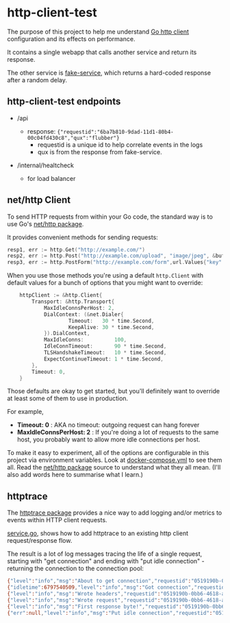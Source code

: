 # http-client-test

The purpose of this project to help me understand [Go http client](https://golang.org/pkg/net/http/) configuration and its effects on performance.

It contains a single webapp that calls another service and return its response.

The other service is [fake-service](https://github.com/johnmuth/fake-service), which returns a hard-coded response after a random delay.

## http-client-test endpoints

- /api
    - response: `{"requestid":"6ba7b810-9dad-11d1-80b4-00c04fd430c8","qux":"flubber"}`
        - requestid is a unique id to help correlate events in the logs
        - qux is from the response from fake-service. 
        
- /internal/healtcheck
    - for load balancer
    
## net/http Client

To send HTTP requests from within your Go code, the standard way is to use Go's [net/http package](https://golang.org/pkg/net/http/).

It provides convenient methods for sending requests:

```go
resp1, err := http.Get("http://example.com/")
resp2, err := http.Post("http://example.com/upload", "image/jpeg", &buf)
resp3, err := http.PostForm("http://example.com/form",url.Values{"key": {"Value"}, "id": {"123"}})
```

When you use those methods you're using a default `http.Client` with default values for a bunch of options that you might want to override:

```go
	httpClient := &http.Client{
		Transport: &http.Transport{
			MaxIdleConnsPerHost: 2,
			DialContext: (&net.Dialer{
        			Timeout:   30 * time.Second,
		        	KeepAlive: 30 * time.Second,
			}).DialContext,
			MaxIdleConns:          100,
			IdleConnTimeout:       90 * time.Second,
			TLSHandshakeTimeout:   10 * time.Second,
			ExpectContinueTimeout: 1 * time.Second,
		},
		Timeout: 0,
	}
```

Those defaults are okay to get started, but you'll definitely want to override at least some of them to use in production.

For example,

* **Timeout: 0** : AKA no timeout: outgoing request can hang forever
* **MaxIdleConnsPerHost: 2** : If you're doing a lot of requests to the same host, you probably want to allow more idle connections per host.

To make it easy to experiment, all of the options are configurable in this project via environment variables. Look at [docker-compose.yml](docker-compose.yml) to see them all. Read the [net/http package](https://golang.org/pkg/net/http/) source to understand what they all mean. (I'll also add words here to summarise what I learn.)

## httptrace

The [httptrace package](https://golang.org/pkg/net/http/httptrace) provides a nice way to add logging and/or metrics to events within HTTP client requests.

[service.go](service.go), shows how to add httptrace to an existing http client request/response flow.

The result is a lot of log messages tracing the life of a single request, starting with "get connection" and ending with "put idle connection" - returning the connection to the connection pool:

```bash
{"level":"info","msg":"About to get connection","requestid":"0519190b-0bb6-4618-a974-7492776b40d9","time":"2017-09-03T13:13:26.283405633Z"}
{"idletime":6797540509,"level":"info","msg":"Got connection","requestid":"0519190b-0bb6-4618-a974-7492776b40d9","reused":true,"time":"2017-09-03T13:13:26.283481947Z","wasidle":true}
{"level":"info","msg":"Wrote headers","requestid":"0519190b-0bb6-4618-a974-7492776b40d9","time":"2017-09-03T13:13:26.28354208Z"}
{"level":"info","msg":"Wrote request","requestid":"0519190b-0bb6-4618-a974-7492776b40d9","time":"2017-09-03T13:13:26.28358753Z"}
{"level":"info","msg":"First response byte!","requestid":"0519190b-0bb6-4618-a974-7492776b40d9","time":"2017-09-03T13:13:26.284466249Z"}
{"err":null,"level":"info","msg":"Put idle connection","requestid":"0519190b-0bb6-4618-a974-7492776b40d9","time":"2017-09-03T13:13:26.285229498Z"}
```

